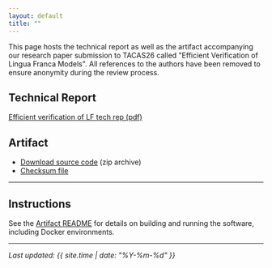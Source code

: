```yaml
---
layout: default
title: ""
---
```


This page hosts the technical report as well as the artifact accompanying our research paper submission to TACAS26 called "Efficient Verification of Lingua Franca Models".
All references to the authors have been removed to ensure anonymity during the review process.

## Technical Report

[Efficient verification of LF tech rep (pdf)](techrep.pdf)

## Artifact

- [Download source code](artifact/code.zip) (zip archive)
- [Checksum file](artifact/checksum.txt)

---

## Instructions

See the [Artifact README](artifact/README.md) for details on building and running the software, including Docker environments.

---

_Last updated: {{ site.time | date: "%Y-%m-%d" }}_
